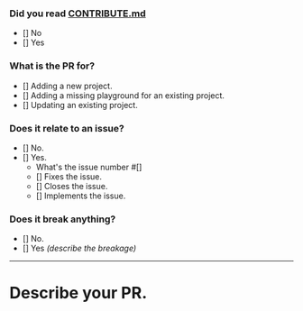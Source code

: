 ### Did you read [CONTRIBUTE.md](./CONTRIBUTE.md)
- [] No
- [] Yes

### What is the PR for?
- [] Adding a new project.
- [] Adding a missing playground for an existing project.
- [] Updating an existing project.

### Does it relate to an issue?
- [] No.
- [] Yes.
  - What's the issue number #[]
  - [] Fixes the issue.
  - [] Closes the issue.
  - [] Implements the issue.
  
### Does it break anything?
- [] No.
- [] Yes _(describe the breakage)_

---

# Describe your PR.
